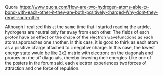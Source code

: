 Quora: https://www.quora.com/How-are-two-hydrogen-atoms-able-to-bond-with-each-other-if-they-are-both-positively-charged-Why-dont-they-repel-each-other

Although I realized this at the same time that I started reading the article, hydrogens are neutral only far away from each other. The fields of each proton have an effect on the shape of the electron wavefunctions as each atoms approaches one another. In this case, it is good to think as each atom as a positive charge attached to a negative charge. In this case, the lowest energy state would be like 2x2 matrix with electrons on the diagonals and protons on the off diagonals, thereby lowering their energies. Like one of the posters in the forum said, each electron experiences two forces of attraction and one force of repulsion.